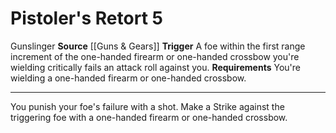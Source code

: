 ﻿---
actions: '[reaction]'
cost: null
element: null
frequency: null
id: '912'
name: Pistoler's Retort
rarity: Common
requirement: You're wielding a one-handed firearm or one-handed crossbow.
school: null
source: '[[DATABASE/source/Guns & Gears|Guns & Gears]]'
trait:
- '[[DATABASE/trait/Gunslinger|Gunslinger]]'
trigger: A foe within the first range increment of the one-handed firearm or one-handed
  crossbow you'rewielding critically fails an attack roll against you.
type: Action

---
# Pistoler's Retort <span class="action-icon">5</span>

<span class="item-trait">Gunslinger</span>
**Source** [[Guns & Gears]]
**Trigger** A foe within the first range increment of the one-handed firearm or one-handed crossbow you're wielding critically fails an attack roll against you.
**Requirements** You're wielding a one-handed firearm or one-handed crossbow.

---
You punish your foe's failure with a shot. Make a Strike against the triggering foe with a one-handed firearm or one-handed crossbow.